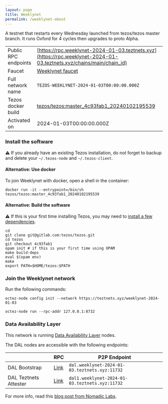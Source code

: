 ```yaml
---
layout: page
title: Weeklynet
permalink: /weeklynet-about
---
```


A testnet that restarts every Wednesday launched from tezos/tezos master branch. It runs Oxford for 4 cycles then upgrades to proto Alpha.

| | |
|-------|---------------------|
| Public RPC endpoints | [https://rpc.weeklynet-2024-01-03.teztnets.xyz](https://rpc.weeklynet-2024-01-03.teztnets.xyz/chains/main/chain_id)<br/> |
| Faucet | [Weeklynet faucet](https://faucet.weeklynet-2024-01-03.teztnets.xyz) |
| Full network name | `TEZOS-WEEKLYNET-2024-01-03T00:00:00.000Z` |
| Tezos docker build | [tezos/tezos:master_4c93fab1_20240102195539](https://hub.docker.com/r/tezos/tezos/tags?page=1&ordering=last_updated&name=master_4c93fab1_20240102195539) |
| Activated on | 2024-01-03T00:00:00.000Z |





### Install the software

⚠️  If you already have an existing Tezos installation, do not forget to backup and delete your `~/.tezos-node` and `~/.tezos-client`.



#### Alternative: Use docker

To join Weeklynet with docker, open a shell in the container:

```
docker run -it --entrypoint=/bin/sh tezos/tezos:master_4c93fab1_20240102195539
```

#### Alternative: Build the software

⚠️  If this is your first time installing Tezos, you may need to [install a few dependencies](https://tezos.gitlab.io/introduction/howtoget.html#setting-up-the-development-environment-from-scratch).

```
cd
git clone git@gitlab.com:tezos/tezos.git
cd tezos
git checkout 4c93fab1
opam init # if this is your first time using OPAM
make build-deps
eval $(opam env)
make
export PATH=$HOME/tezos:$PATH
```

### Join the Weeklynet network

Run the following commands:

```
octez-node config init --network https://teztnets.xyz/weeklynet-2024-01-03

octez-node run --rpc-addr 127.0.0.1:8732
```




### Data Availability Layer

This network is running [Data Availability Layer](https://tezos.gitlab.io/shell/dal.html) nodes.


The DAL nodes are accessible with the following endpoints:

| | RPC | P2P Endpoint |
|------------|---------|--------------|
| DAL Bootstrap | [Link](https://dal-bootstrap-rpc.weeklynet-2024-01-03.teztnets.xyz) | `dal.weeklynet-2024-01-03.teztnets.xyz:11732` |
| DAL Teztnets Attester | [Link](https://dal-attester-rpc.weeklynet-2024-01-03.teztnets.xyz) | `dal1.weeklynet-2024-01-03.teztnets.xyz:11732` |


For more info, read this [blog post from Nomadic Labs](https://research-development.nomadic-labs.com/data-availability-layer-tezos.html).



